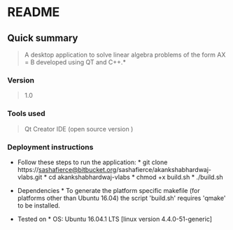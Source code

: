 # README #

## Quick summary ##
> A desktop application to solve linear algebra problems of the form AX = B developed using QT and C++.*
### Version ###
> 1.0
### Tools used 
> Qt Creator IDE (open source version )

### Deployment instructions ###

* Follow these steps to run the application:
      * git clone https://sashafierce@bitbucket.org/sashafierce/akankshabhardwaj-vlabs.git
      * cd akankshabhardwaj-vlabs
      * chmod +x build.sh
      * ./build.sh
* Dependencies 
      * To generate the platform specific makefile (for platforms other than Ubuntu 16.04) the script 'build.sh' requires 'qmake' to be installed.



* Tested on 
       * OS: Ubuntu 16.04.1 LTS [linux version 4.4.0-51-generic]